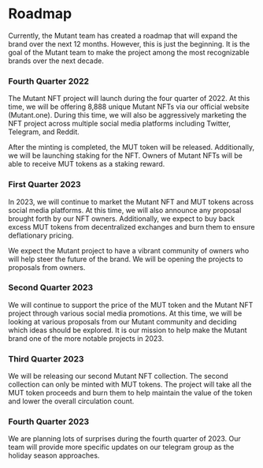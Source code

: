 # Roadmap

Currently, the Mutant team has created a roadmap that will expand the brand over the next 12 months. However, this is just the beginning. It is the goal of the Mutant team to make the project among the most recognizable brands over the next decade.

### Fourth Quarter 2022&#x20;

The Mutant NFT project will launch during the four quarter of 2022. At this time, we will be offering 8,888 unique Mutant NFTs via our official website (Mutant.one). During this time, we will also be aggressively marketing the NFT project across multiple social media platforms including Twitter, Telegram, and Reddit.

After the minting is completed, the MUT token will be released. Additionally, we will be launching staking for the NFT. Owners of Mutant NFTs will be able to receive MUT tokens as a staking reward.

### First Quarter 2023

In 2023, we will continue to market the Mutant NFT and MUT tokens across social media platforms. At this time, we will also announce any proposal brought forth by our NFT owners. Additionally, we expect to buy back excess MUT tokens from decentralized exchanges and burn them to ensure deflationary pricing.

We expect the Mutant project to have a vibrant community of owners who will help steer the future of the brand. We will be opening the projects to proposals from owners.

### Second Quarter 2023

We will continue to support the price of the MUT token and the Mutant NFT project through various social media promotions. At this time, we will be looking at various proposals from our Mutant community and deciding which ideas should be explored. It is our mission to help make the Mutant brand one of the more notable projects in 2023.

### Third Quarter 2023&#x20;

We will be releasing our second Mutant NFT collection. The second collection can only be minted with MUT tokens. The project will take all the MUT token proceeds and burn them to help maintain the value of the token and lower the overall circulation count.

### Fourth Quarter 2023&#x20;

We are planning lots of surprises during the fourth quarter of 2023. Our team will provide more specific updates on our telegram group as the holiday season approaches.

